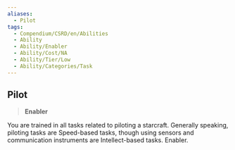```yaml
---
aliases:
  - Pilot
tags:
  - Compendium/CSRD/en/Abilities
  - Ability
  - Ability/Enabler
  - Ability/Cost/NA
  - Ability/Tier/Low
  - Ability/Categories/Task
---
```

  
    
## Pilot    
>**Enabler**  
    
You are trained in all tasks related to piloting a starcraft. Generally speaking, piloting tasks are Speed-based tasks, though using sensors and communication instruments are Intellect-based tasks. Enabler.